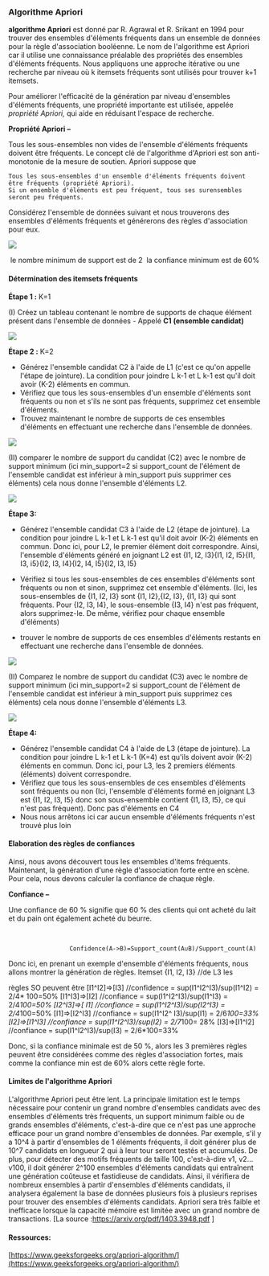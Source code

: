 ### Algorithme Apriori

**algorithme Apriori** est donné par R. Agrawal et R. Srikant en 1994 pour trouver des ensembles d'éléments fréquents dans un ensemble de données pour la règle d'association booléenne. Le nom de l'algorithme est Apriori car il utilise une connaissance préalable des propriétés des ensembles d'éléments fréquents. Nous appliquons une approche itérative ou une recherche par niveau où k itemsets fréquents sont utilisés pour trouver k+1 itemsets.

Pour améliorer l'efficacité de la génération par niveau d'ensembles d'éléments fréquents, une propriété importante est utilisée, appelée *propriété Apriori,* qui aide en réduisant l'espace de recherche.

**Propriété Apriori –**

Tous les sous-ensembles non vides de l'ensemble d'éléments fréquents doivent être fréquents. Le concept clé de l'algorithme d'Apriori est son anti-monotonie de la mesure de soutien. Apriori suppose que

```
Tous les sous-ensembles d'un ensemble d'éléments fréquents doivent être fréquents (propriété Apriori).
Si un ensemble d'éléments est peu fréquent, tous ses surensembles seront peu fréquents.
```



Considérez l'ensemble de données suivant et nous trouverons des ensembles d'éléments fréquents et générerons des règles d'association pour eux.

![](C:\Users\damaro\algorithme_apriori\images\1.png)

​                               le nombre minimum de support est de 2
​                                     la confiance minimum est de 60%

#### Détermination des itemsets fréquents

**Étape 1 :** K=1

(I) Créez un tableau contenant le nombre de supports de chaque élément présent dans l'ensemble de données - Appelé **C1 (ensemble candidat)**

![](C:\Users\damaro\algorithme_apriori\images\2.png)

**Étape 2 :** K=2

- Générez l'ensemble candidat C2 à l'aide de L1 (c'est ce qu'on appelle l'étape de jointure). La condition pour joindre L k-1 et L k-1 est qu'il doit avoir (K-2) éléments en commun.
- Vérifiez que tous les sous-ensembles d'un ensemble d'éléments sont fréquents ou non et s'ils ne sont pas fréquents, supprimez cet ensemble d'éléments.
- Trouvez maintenant le nombre de supports de ces ensembles d'éléments en effectuant une recherche dans l'ensemble de données.

![](C:\Users\damaro\algorithme_apriori\images\3.png)

(II) comparer le nombre de support du candidat (C2) avec le nombre de support minimum (ici min_support=2 si support_count de l'élément de l'ensemble candidat est inférieur à min_support puis supprimer ces éléments) cela nous donne l'ensemble d'éléments L2.

![](C:\Users\damaro\algorithme_apriori\images\4.png)

**Étape 3:**

- Générez l'ensemble candidat C3 à l'aide de L2 (étape de jointure). La condition pour joindre L k-1 et L k-1 est qu'il doit avoir (K-2) éléments en commun. Donc ici, pour L2, le premier élément doit correspondre.
  Ainsi, l'ensemble d'éléments généré en joignant L2 est {I1, I2, I3}{I1, I2, I5}{I1, I3, i5}{I2, I3, I4}{I2, I4, I5}{I2, I3, I5}

- Vérifiez si tous les sous-ensembles de ces ensembles d'éléments sont fréquents ou non et sinon, supprimez cet ensemble d'éléments. (Ici, les sous-ensembles de {I1, I2, I3} sont {I1, I2},{I2, I3}, {I1, I3} qui sont fréquents. Pour {I2, I3, I4}, le sous-ensemble {I3, I4} n'est pas fréquent, alors supprimez-le. De même, vérifiez pour chaque ensemble d'éléments)
- trouver le nombre de supports de ces ensembles d'éléments restants en effectuant une recherche dans l'ensemble de données.

![](C:\Users\damaro\algorithme_apriori\images\5.png)

(II) Comparez le nombre de support du candidat (C3) avec le nombre de support minimum (ici min_support=2 si support_count de l'élément de l'ensemble candidat est inférieur à min_support puis supprimez ces éléments) cela nous donne l'ensemble d'éléments L3.

![](C:\Users\damaro\algorithme_apriori\images\6.png)

**Étape 4:**

- Générez l'ensemble candidat C4 à l'aide de L3 (étape de jointure). La condition pour joindre L k-1 et L k-1 (K=4) est qu'ils doivent avoir (K-2) éléments en commun. Donc ici, pour L3, les 2 premiers éléments (éléments) doivent correspondre.
- Vérifiez que tous les sous-ensembles de ces ensembles d'éléments sont fréquents ou non (Ici, l'ensemble d'éléments formé en joignant L3 est {I1, I2, I3, I5} donc son sous-ensemble contient {I1, I3, I5}, ce qui n'est pas fréquent). Donc pas d'éléments en C4
- Nous nous arrêtons ici car aucun ensemble d'éléments fréquents n'est trouvé plus loin

#### Elaboration des règles de confiances

Ainsi, nous avons découvert tous les ensembles d'items fréquents. Maintenant, la génération d'une règle d'association forte entre en scène. Pour cela, nous devons calculer la confiance de chaque règle.

**Confiance –**

Une confiance de 60 % signifie que 60 % des clients qui ont acheté du lait et du pain ont également acheté du beurre.

​                                        

```
                 Confidence(A->B)=Support_count(A∪B)/Support_count(A)
```

Donc ici, en prenant un exemple d'ensemble d'éléments fréquents, nous allons montrer la génération de règles.
Itemset {I1, I2, I3} //de L3 les

règles SO peuvent être
[I1^I2]=>[I3] //confidence = sup(I1^I2^I3)/sup(I1^I2) = 2/4* 100=50%
[I1^I3]=>[I2] //confiance = sup(I1^I2^I3)/sup(I1^I3) = 2/4*100=50%
[I2^I3]=>[ I1] //confiance = sup(I1^I2^I3)/sup(I2^I3) = 2/4*100=50%
[I1]=>[I2^I3] //confiance = sup(I1^I2^ I3)/sup(I1) = 2/6*100=33%
[I2]=>[I1^I3] //confiance = sup(I1^I2^I3)/sup(I2) = 2/7*100= 28%
[I3]=>[I1^I2] //confiance = sup(I1^I2^I3)/sup(I3) = 2/6*100=33%

Donc, si la confiance minimale est de 50 %, alors les 3 premières règles peuvent être considérées comme des règles d'association fortes, mais comme la confiance min est de 60% alors cette règle forte.

#### Limites de l'algorithme Apriori

L'algorithme Apriori peut être lent. La principale limitation est le temps nécessaire pour contenir un grand nombre d'ensembles candidats avec des ensembles d'éléments très fréquents, un support minimum faible ou de grands ensembles d'éléments, c'est-à-dire que ce n'est pas une approche efficace pour un grand nombre d'ensembles de données. Par exemple, s'il y a 10^4 à partir d'ensembles de 1 éléments fréquents, il doit générer plus de 10^7 candidats en longueur 2 qui à leur tour seront testés et accumulés. De plus, pour détecter des motifs fréquents de taille 100, c'est-à-dire v1, v2… v100, il doit générer 2^100 ensembles d'éléments candidats qui entraînent une génération coûteuse et fastidieuse de candidats. Ainsi, il vérifiera de nombreux ensembles à partir d'ensembles d'éléments candidats, il analysera également la base de données plusieurs fois à plusieurs reprises pour trouver des ensembles d'éléments candidats. Apriori sera très faible et inefficace lorsque la capacité mémoire est limitée avec un grand nombre de transactions. [La source :https://arxiv.org/pdf/1403.3948.pdf ]

#### Ressources:

[https://www.geeksforgeeks.org/apriori-algorithm/](https://www.geeksforgeeks.org/apriori-algorithm/)
